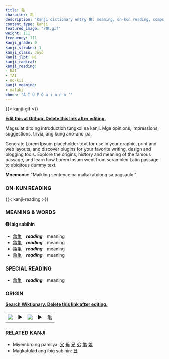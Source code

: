 ```yaml
---
title: 亀
character: 亀
description: "Kanji dictionary entry 亀: meaning, on-kun reading, compounds, origin, related kanji"
content_type: kanji
featured_image: "/亀.gif"
weight: 111
frequency: 111
kanji_grade: 0
kanji_strokes: 1
kanji_class: Jōyō
kanji_jlpt: N1
kanji_radical: 
kanji_reading: 
- DAI
- TAI
- oo-kii
kanji_meaning:
- malaki
chōon: "Ā Ī Ū Ē Ō ā ī ū ē ō ’"
---
```

[//]: # (Don't edit the line below. Kanji animated GIF code is automatically generated.)
{{< kanji-gif >}}

[//]: # (Edit below this line.)

**[Edit this at Github. Delete this link after editing.](https://github.com/tim0g/tim/tree/main/content/kanji/亀/index.md)**

Magsulat dito ng introduction tungkol sa kanji. Mga opinions, impressions, suggestions, trivia, ang kung ano-ano pa.

Generate Lorem Ipsum placeholder text for use in your graphic, print and web layouts, and discover plugins for your favorite writing, design and blogging tools. Explore the origins, history and meaning of the famous passage, and learn how Lorem Ipsum went from scrambled Latin passage to ubiqitous dummy text.
 
**Mnemonic:** "Maikling sentence na makakatulong sa pagsaulo."

### ON-KUN READING

[//]: # (Don't edit the line below. ON-KUN READING code is automatically generated.)
{{< kanji-reading >}}

### MEANING & WORDS

#### ➊ **Ibig sabihin**
  - [亀](../亀)[亀](../亀)　***reading***　meaning
  - [亀](../亀)[亀](../亀)　***reading***　meaning
  - [亀](../亀)[亀](../亀)　***reading***　meaning
  - [亀](../亀)[亀](../亀)　***reading***　meaning

### SPECIAL READING
  - [亀](../亀)[亀](../亀)　***reading***　meaning

### ORIGIN

**[Search Wiktionary. Delete this link after editing.](https://wiktionary.org/wiki/亀)**
<table class="kanji-table"><tr><td>
<img src="60px-亀-bronze.svg.png">
</td><td>▶</td><td>
<img src="60px-亀-oracle.svg.png">
</td><td>▶</td>
<td class="kanji-origin">亀</td>
</tr></table>

### RELATED KANJI
- Miyembro ng pamilya: [父](../父) [母](../母) [兄](../兄) [弟](../弟) [亀](../亀) [娘](../娘)
- Magkatulad ang ibig sabihin: [日](../日)
